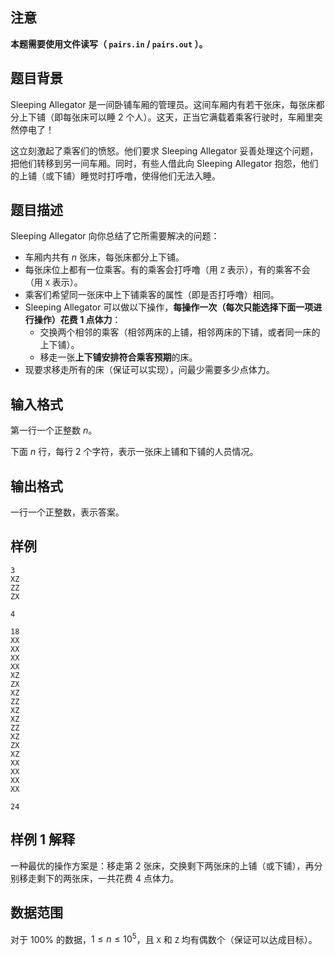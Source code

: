 ## 注意

**本题需要使用文件读写（ `pairs.in` / `pairs.out` ）。**

## 题目背景

Sleeping Allegator 是一间卧铺车厢的管理员。这间车厢内有若干张床，每张床都分上下铺（即每张床可以睡 $2$ 个人）。这天，正当它满载着乘客行驶时，车厢里突然停电了！

这立刻激起了乘客们的愤怒。他们要求 Sleeping Allegator 妥善处理这个问题，把他们转移到另一间车厢。同时，有些人借此向 Sleeping Allegator 抱怨，他们的上铺（或下铺）睡觉时打呼噜，使得他们无法入睡。

## 题目描述

Sleeping Allegator 向你总结了它所需要解决的问题：

- 车厢内共有 $n$ 张床，每张床都分上下铺。
- 每张床位上都有一位乘客。有的乘客会打呼噜（用 `Z` 表示），有的乘客不会（用 `X` 表示）。
- 乘客们希望同一张床中上下铺乘客的属性（即是否打呼噜）相同。
- Sleeping Allegator 可以做以下操作，**每操作一次（每次只能选择下面一项进行操作）花费 $\bm 1$ 点体力**：
  - 交换两个相邻的乘客（相邻两床的上铺，相邻两床的下铺，或者同一床的上下铺）。
  - 移走一张**上下铺安排符合乘客预期**的床。
- 现要求移走所有的床（保证可以实现），问最少需要多少点体力。

## 输入格式

第一行一个正整数 $n$。

下面 $n$ 行，每行 $2$ 个字符，表示一张床上铺和下铺的人员情况。

## 输出格式

一行一个正整数，表示答案。

## 样例

```input1
3
XZ
ZZ
ZX
```

```output1
4
```

```input2
18
XX
XX
XX
XX
XZ
ZX
XZ
ZZ
XZ
XZ
ZZ
XZ
ZX
XZ
XX
XX
XX
XX
```

```output2
24
```

## 样例 1 解释

一种最优的操作方案是：移走第 $2$ 张床，交换剩下两张床的上铺（或下铺），再分别移走剩下的两张床，一共花费 $4$ 点体力。

## 数据范围

对于 $100\%$ 的数据，$1 \le n \le 10^5$，且 `X` 和 `Z` 均有偶数个（保证可以达成目标）。
